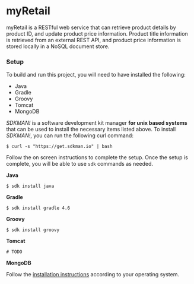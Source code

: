 # myRetail

myRetail is a RESTful web service that can retrieve product details by product ID, and update product price information. Product title information is retrieved from an external REST API, and product price information is stored locally in a NoSQL document store.

### Setup

To build and run this project, you will need to have installed the following:
  * Java
  * Gradle
  * Groovy
  * Tomcat
  * MongoDB
  
  *SDKMAN!* is a software development kit manager **for unix based systems** that can be used to install the necessary items listed above. To install *SDKMAN!*, you can run the following curl command:
  
  `$ curl -s "https://get.sdkman.io" | bash`
  
Follow the on screen instructions to complete the setup. Once the setup is complete, you will be able to use `sdk` commands as needed.

**Java** 
  
  `$ sdk install java`
  
**Gradle**

  `$ sdk install gradle 4.6`
  
**Groovy**

  `$ sdk install groovy`
  
**Tomcat**

 `# TODO`
  
**MongoDB**

  Follow the [installation instructions](https://docs.mongodb.com/manual/administration/install-on-linux/) according to your operating system.
  
  






<!---
### API Reference
----

* **Request**
  
  `GET /myRetail/api/products/{productId}`
  
* **URL Params**

  *Required:*
  `productId=[integer]`

  *Optional:*
  None

* **Data Params**

  None
  
* **Header Params**

  None

* **Success Response:**

  *Code:* 200
  
  *Content:*
  
  ```json
  {"id":13860428,"name":"The Big Lebowski (Blu-ray) (Widescreen)","current_price":{"value": 13.49,"currency_code":"USD"}}
  ```
* **Error Responses:**

  *Code:* 404 <br />
  *Description:* No data was found for the provided `productId`

  *Code:* 406 <br />
  *Description:* Invalid accept type header
  
  *Code:* 500 <br />
  *Description:* Server side error

* **Sample Call:**

  `curl localhost:8080/myRetail/api/products/16696656`
  
--->
